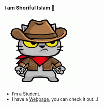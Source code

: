 ### I am Shoriful Islam 👋

![](animated-cat.gif)


- I’m a Student.
- I have a [Webpage](https://mesagor.github.io), you can check it out...!
